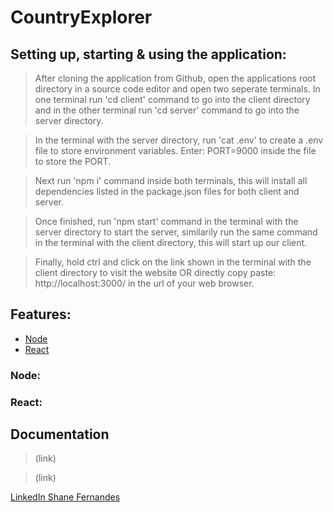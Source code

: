 # CountryExplorer

## Setting up, starting & using the application:
> After cloning the application from Github, open the applications root directory in a source code editor and open two seperate terminals. In one terminal run 'cd client' command to go into the client directory and in the other terminal run 'cd server' command to go into the server directory.

> In the terminal with the server directory, run 'cat .env' to create a .env file to store environment variables. Enter: PORT=9000
inside the file to store the PORT.

> Next run 'npm i' command inside both terminals, this will install all dependencies listed in the package.json files for both client and server.

> Once finished, run 'npm start' command in the terminal with the server directory to start the server, similarily run the same command in the terminal with the client directory, this will start up our client.

> Finally, hold ctrl and click on the link shown in the terminal with the client directory to visit the website
OR
directly copy paste: http://localhost:3000/
in the url of your web browser.

## Features:

- [Node](link)
- [React](link)

### Node:
>

### React:
>

## Documentation
>(link)

>(link)

[LinkedIn Shane Fernandes](https://www.linkedin.com/in/shane-fernandes-330677212/)